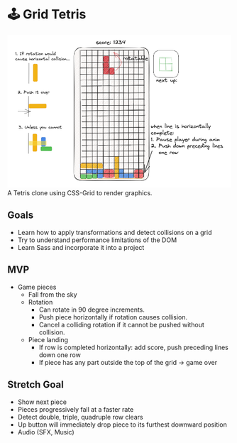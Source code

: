 # 🕹️ Grid Tetris
![Tetris Wireframe](tetris-wireframe.png)
A Tetris clone using CSS-Grid to render graphics.

## Goals

- Learn how to apply transformations and detect collisions on a grid
- Try to understand performance limitations of the DOM
- Learn Sass and incorporate it into a project

## MVP

- Game pieces
  - Fall from the sky
  - Rotation
    - Can rotate in 90 degree increments.
    - Push piece horizontally if rotation causes collision.
    - Cancel a colliding rotation if it cannot be pushed without collision.
  - Piece landing
    - If row is completed horizontally: add score, push preceding lines down one row
    - If piece has any part outside the top of the grid -> game over

## Stretch Goal

- Show next piece
- Pieces progressively fall at a faster rate
- Detect double, triple, quadruple row clears
- Up button will immediately drop piece to its furthest downward position
- Audio (SFX, Music)
